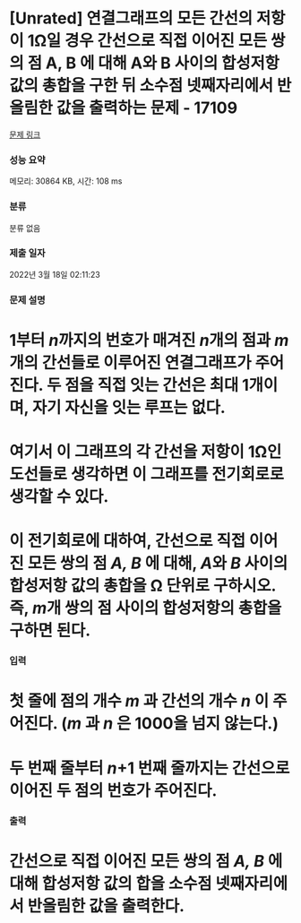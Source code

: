 # [Unrated] 연결그래프의 모든 간선의 저항이 1Ω일 경우 간선으로 직접 이어진 모든 쌍의 점 A, B 에 대해 A와 B 사이의 합성저항 값의 총합을 구한 뒤 소수점 넷째자리에서 반올림한 값을 출력하는 문제 - 17109 

[문제 링크](https://www.acmicpc.net/problem/17109) 

### 성능 요약

메모리: 30864 KB, 시간: 108 ms

### 분류

분류 없음

### 제출 일자

2022년 3월 18일 02:11:23

### 문제 설명

<h1 dir="ltr"><b id="docs-internal-guid-680b364c-7fff-23a1-d9f4-d55d49af48cf">1부터 <em>n</em>까지의 번호가 매겨진 <em>n</em>개의 점과 <em>m</em>개의 간선들로 이루어진 연결그래프가 주어진다. 두 점을 직접 잇는 간선은 최대 1개이며, 자기 자신을 잇는 루프는 없다. </b></h1>

<h1 dir="ltr"><b>여기서 이 그래프의 각 간선을 저항이 1Ω인 도선들로 생각하면 이 그래프를 전기회로로 생각할 수 있다.</b></h1>

<h1 dir="ltr"><b id="docs-internal-guid-680b364c-7fff-23a1-d9f4-d55d49af48cf">이 전기회로에 대하여, 간선으로 직접 이어진 모든 쌍의 점 <em>A, B </em>에 대해, <em>A</em>와 <em>B</em> 사이의 합성저항 값의 총합을 Ω 단위로 구하시오. 즉, <em>m</em>개 쌍의 점 사이의 합성저항의 총합을 구하면 된다.</b></h1>

### 입력 

 <h1 dir="ltr"><b id="docs-internal-guid-f3048aab-7fff-8d45-6dd6-5db8242fcb0a">첫 줄에 점의 개수 <em>m </em>과 간선의 개수 <em>n </em>이 주어진다. (</b><strong><em>m </em>과<em> n</em> 은 1000을 넘지 않는다.)</strong></h1>

<h1 dir="ltr"><b id="docs-internal-guid-f3048aab-7fff-8d45-6dd6-5db8242fcb0a">두 번째 줄부터 <em>n</em>+1 번째 줄까지는 간선으로 이어진 두 점의 번호가 주어진다.</b></h1>

### 출력 

 <h1 dir="ltr"><b id="docs-internal-guid-eb4308cb-7fff-cced-4b15-394539040d89">간선으로 직접 이어진 모든 쌍의 점 <em>A, B </em>에 대해 합성저항 값의 합을 소수점 넷째자리에서 반올림한 값을 출력한다.</b></h1>

